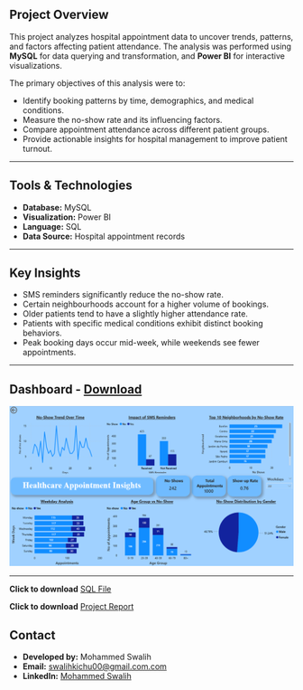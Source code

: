 ## Project Overview
This project analyzes hospital appointment data to uncover trends, patterns, and factors affecting patient attendance. The analysis was performed using **MySQL** for data querying and transformation, and **Power BI** for interactive visualizations.

The primary objectives of this analysis were to:

* Identify booking patterns by time, demographics, and medical conditions.
* Measure the no-show rate and its influencing factors.
* Compare appointment attendance across different patient groups.
* Provide actionable insights for hospital management to improve patient turnout.

---

## Tools & Technologies

* **Database:** MySQL
* **Visualization:** Power BI
* **Language:** SQL
* **Data Source:** Hospital appointment records

---

## Key Insights

* SMS reminders significantly reduce the no-show rate.
* Certain neighbourhoods account for a higher volume of bookings.
* Older patients tend to have a slightly higher attendance rate.
* Patients with specific medical conditions exhibit distinct booking behaviors.
* Peak booking days occur mid-week, while weekends see fewer appointments.

---

## Dashboard - [Download](Files/appointments_report.pbix)
![Power BI Dashboard](images/Dashboard.png)

---

**Click to download** [SQL File](Files/Analysis_of_appointments.sql)

**Click to download** [Project Report](Files/Healthcare_insights.pdf)

## Contact

* **Developed by:** Mohammed Swalih
* **Email:** swalihkichu00@gmail.com.com
* **LinkedIn:** [Mohammed Swalih](https://www.linkedin.com/in/mohammed-swalih-977b71219/)
